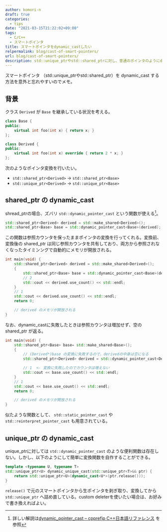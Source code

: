 ```yaml
---
author: komori-n
draft: true
categories:
  - tips
date: "2021-03-15T21:22:02+09:00"
tags:
  - C/C++
  - スマートポインタ
title: スマートポインタをdynamic_castしたい
relpermalink: blog/cast-of-smart-pointers/
url: blog/cast-of-smart-pointers/
description: std::unique_ptrやstd::shared_ptrに対し、普通のポインタのようにdynamic_castをする方法
---
```


スマートポインタ （std::unique_ptrやstd::shared_ptr）を dynamic_cast する方法を意外と忘れやすいのでメモ。

## 背景

クラス `Derived` が `Base` を継承している状況を考える。

```cpp
class Base {
public:
    virtual int foo(int x) { return x; }
};

class Derived {
public:
    virtual int foo(int x) override { return 2 * x; }
};
```

次のようなポインタ変換を行いたい。

- `std::shared_ptr<Derived>` -&gt; `std::shared_ptr<Base>`
- `std::unique_ptr<Derived>` -&gt; `std::unique_ptr<Base>`

## shared_ptr の dynamic_cast

shread_ptrの場合、ズバリ `std::dynamic_pointer_cast` という関数が使える[^1]。

[^1]: 詳しい解説は[dynamic_pointer_cast &#8211; cpprefjp C++日本語リファレンス](https://cpprefjp.github.io/reference/memory/shared_ptr/dynamic_pointer_cast=".html) を参照

```cpp
std::shared_ptr<Derived> derived = std::make_shared<Derived>();
std::shared_ptr<Base> base = std::dynamic_pointer_cast<Base>(derived);
```

この関数は参照カウンタを保ったままポインタの変換を行ってくれる。変換前、変換後の shared_ptr は同じ参照カウンタを共有しており、両方から参照されなくなったタイミンングで自動的にメモリが開放される。

```cpp
int main(void) {
    std::shared_ptr<Derived> derived = std::make_shared<Derived>();
    {
        std::shared_ptr<Base> base = std::dynamic_pointer_cast<Base>(derived);
        // 2
        std::cout << derived.use_count() << std::endl;
    }
    // 1
    std::cout << derived.use_count() << std::endl;
    return 0;

    // derived のメモリが開放される
}
```

なお、dynamic_castに失敗したときは参照カウンタは増加せず、空の shared_ptr が返る。

```cpp
int main(void) {
    std::shared_ptr<Base> base= std::make_shared<Base>();
    {
        // (Derived*)base の変換に失敗するので、derivedの中身は空になる
        std::shared_ptr<Derived> derived = std::dynamic_pointer_cast<Derived>(base);

        // 1  <- 変換に失敗したのでカウンタは増えない
        std::cout << base.use_count() << std::endl;
    }
    // 1
    std::cout << base.use_count() << std::endl;
    return 0;

    // derived のメモリが開放される
}
```

似たような関数として、 `std::static_pointer_cast` や `std::reinterpret_pointer_cast` も用意されている。

## unique_ptr の dynamic_cast

unique_ptrに対しては `std::dynamic_pointer_cast` のような便利関数は存在しない。しかし、以下のようにして簡単に変換関数を自作することができる。

```cpp
template <typename U, typename T>
std::unique_ptr<U> dynamic_unique_cast(std::unique_ptr<T>&& ptr) {
    return std::unique_ptr<U>(dynamic_cast<U*>(ptr.release()));
}
```

`release()` で元のスマートポインタから生ポインタを剥ぎ取り、変換してから `std::unique_ptr` へ詰め直している。custom deleterを使いたい場合は、お好みで書き換えればよい。
